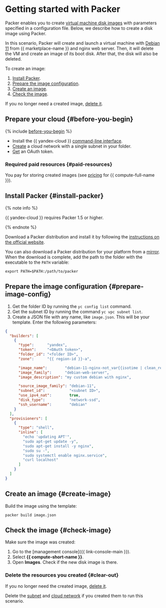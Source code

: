 # Getting started with Packer

Packer enables you to create [virtual machine disk images](../../compute/concepts/image.md) with parameters specified in a configuration file. Below, we describe how to create a disk image using Packer.

In this scenario, Packer will create and launch a virtual machine with [Debian 11](/marketplace/products/yc/debian-11) from {{ marketplace-name }} and nginx web server. Then, it will delete the VM and create an image of its boot disk. After that, the disk will also be deleted.

To create an image:

1. [Install Packer](#install-packer).
1. [Prepare the image configuration](#prepare-image-config).
1. [Create an image](#create-image).
1. [Check the image](#check-image).

If you no longer need a created image, [delete it](#clear-out).

## Prepare your cloud {#before-you-begin}

{% include [before-you-begin](../_tutorials_includes/before-you-begin.md) %}

* Install the {{ yandex-cloud }} [command-line interface](../../cli/quickstart.md#install).
* [Create](../../vpc/quickstart.md) a cloud network with a single subnet in your folder.
* [Get](../../iam/concepts/authorization/oauth-token.md) an OAuth token. 


### Required paid resources {#paid-resources}

You pay for storing created images (see [pricing](../../compute/pricing#prices-storage) for {{ compute-full-name }}).


## Install Packer {#install-packer}

{% note info %}

{{ yandex-cloud }} requires Packer 1.5 or higher.

{% endnote %}

Download a Packer distribution and install it by following the [instructions on the official website](https://www.packer.io/intro/getting-started/install.html#precompiled-binaries).

You can also download a Packer distribution for your platform from a [mirror](https://hashicorp-releases.yandexcloud.net/packer/). When the download is complete, add the path to the folder with the executable to the `PATH` variable:

```
export PATH=$PATH:/path/to/packer
```

## Prepare the image configuration {#prepare-image-config}

1. Get the folder ID by running the `yc config list` command.
1. Get the subnet ID by running the command `yc vpc subnet list`.
1. Create a JSON file with any name, like `image.json`. This will be your template. Enter the following parameters:


```json
{
  "builders": [
    {
      "type":      "yandex",
      "token":     "<OAuth token>",
      "folder_id": "<folder ID>",
      "zone":      "{{ region-id }}-a",

      "image_name":        "debian-11-nginx-not_var{{isotime | clean_resource_name}}",
      "image_family":      "debian-web-server",
      "image_description": "my custom debian with nginx",

      "source_image_family": "debian-11",
      "subnet_id":           "<subnet ID>",
      "use_ipv4_nat":        true,
      "disk_type":           "network-ssd",
      "ssh_username":        "debian"
    }
  ],
  "provisioners": [
    {
      "type": "shell",
      "inline": [
        "echo 'updating APT'",
        "sudo apt-get update -y",
        "sudo apt-get install -y nginx",
        "sudo su -",
        "sudo systemctl enable nginx.service",
        "curl localhost"
      ]
    }
  ]
}
```




## Create an image {#create-image}

Build the image using the template:

```
packer build image.json
```

## Check the image {#check-image}

Make sure the image was created:

1. Go to the [management console]({{ link-console-main }}).
1. Select **{{ compute-short-name }}**.
1. Open **Images**. Check if the new disk image is there.

### Delete the resources you created {#clear-out}

If you no longer need the created image, [delete it](../../compute/operations/image-control/delete.md).

Delete the [subnet](../../vpc/operations/subnet-delete.md) and [cloud network](../../vpc/operations/network-delete.md) if you created them to run this scenario.
